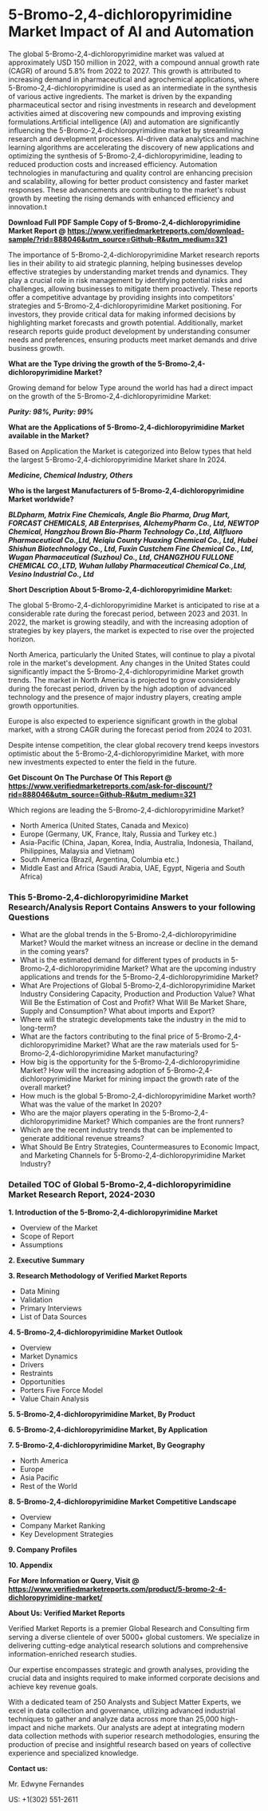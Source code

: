 <meta name="title" content="Global 5-Bromo-2,4-dichloropyrimidine Market Impact of AI and Automation"><meta name="description" content="The global 5-Bromo-2,4-dichloropyrimidine market was valued at approximately USD 150 million in 2022, with a compound annual growth rate (CAGR) of around 5.8% from 2022 t"><meta name="title" content="5-Bromo-2,4-dichloropyrimidine Market Size, Share, Scope, Trends, Growth, Opportunities, Analysis, Forecast"><h1>5-Bromo-2,4-dichloropyrimidine Market Impact of AI and Automation</h1>The global 5-Bromo-2,4-dichloropyrimidine market was valued at approximately USD 150 million in 2022, with a compound annual growth rate (CAGR) of around 5.8% from 2022 to 2027. This growth is attributed to increasing demand in pharmaceutical and agrochemical applications, where 5-Bromo-2,4-dichloropyrimidine is used as an intermediate in the synthesis of various active ingredients. The market is driven by the expanding pharmaceutical sector and rising investments in research and development activities aimed at discovering new compounds and improving existing formulations.Artificial intelligence (AI) and automation are significantly influencing the 5-Bromo-2,4-dichloropyrimidine market by streamlining research and development processes. AI-driven data analytics and machine learning algorithms are accelerating the discovery of new applications and optimizing the synthesis of 5-Bromo-2,4-dichloropyrimidine, leading to reduced production costs and increased efficiency. Automation technologies in manufacturing and quality control are enhancing precision and scalability, allowing for better product consistency and faster market responses. These advancements are contributing to the market's robust growth by meeting the rising demands with enhanced efficiency and innovation.t</p><p id="" class=""><strong>Download Full PDF Sample Copy of 5-Bromo-2,4-dichloropyrimidine Market Report @ <a href="https://www.verifiedmarketreports.com/download-sample/?rid=888046&utm_source=Github-R&utm_medium=321" target="_blank">https://www.verifiedmarketreports.com/download-sample/?rid=888046&utm_source=Github-R&utm_medium=321</a></strong></p><p>The importance of&nbsp;5-Bromo-2,4-dichloropyrimidine Market research reports lies in their ability to aid strategic planning, helping businesses develop effective strategies by understanding market trends and dynamics. They play a crucial role in risk management by identifying potential risks and challenges, allowing businesses to mitigate them proactively. These reports offer a competitive advantage by providing insights into competitors' strategies and 5-Bromo-2,4-dichloropyrimidine Market positioning. For investors, they provide critical data for making informed decisions by highlighting market forecasts and growth potential. Additionally, market research reports guide product development by understanding consumer needs and preferences, ensuring products meet market demands and drive business growth.</p><p><strong>What are the&nbsp;Type driving the growth of the 5-Bromo-2,4-dichloropyrimidine Market?</strong></p><p id="" class="">Growing demand for below Type around the world has had a direct impact on the growth of the 5-Bromo-2,4-dichloropyrimidine Market:</p><em><strong>Purity: 98%, Purity: 99%</strong></em></p><strong>What are the&nbsp;Applications&nbsp;of 5-Bromo-2,4-dichloropyrimidine Market available in the Market?</strong></p><p id="" class="">Based on Application the Market is categorized into Below types that held the largest 5-Bromo-2,4-dichloropyrimidine Market share In 2024.</p><em><strong>Medicine, Chemical Industry, Others</strong></em></p><strong>Who is the largest Manufacturers of 5-Bromo-2,4-dichloropyrimidine Market worldwide?</strong></p><p><em><strong>BLDpharm, Matrix Fine Chemicals, Angle Bio Pharma, Drug Mart, FORCAST CHEMICALS, AB Enterprises, AlchemyPharm Co., Ltd, NEWTOP Chemical, Hangzhou Brown Bio-Pharm Technology Co.,Ltd, Allfluoro Pharmaceutical Co.,Ltd, Neiqiu County Huaxing Chemical Co., Ltd, Hubei Shishun Biotechnology Co., Ltd, Fuxin Custchem Fine Chemical Co., Ltd, Wugan Pharmaceutical (Suzhou) Co., Ltd, CHANGZHOU FULLONE CHEMICAL CO.,LTD, Wuhan Iullaby Pharmaceutical Chemical Co.,Ltd, Vesino Industrial Co., Ltd</strong></em></p><p id="" class=""><strong>Short Description About 5-Bromo-2,4-dichloropyrimidine Market:</strong></p><p>The global 5-Bromo-2,4-dichloropyrimidine Market is anticipated to rise at a considerable rate during the forecast period, between 2023 and 2031. In 2022, the market is growing steadily, and with the increasing adoption of strategies by key players, the market is expected to rise over the projected horizon.</p><p>North America, particularly the United States, will continue to play a pivotal role in the market's development. Any changes in the United States could significantly impact the 5-Bromo-2,4-dichloropyrimidine Market growth trends. The market in North America is projected to grow considerably during the forecast period, driven by the high adoption of advanced technology and the presence of major industry players, creating ample growth opportunities.</p><p>Europe is also expected to experience significant growth in the global market, with a strong CAGR during the forecast period from 2024 to 2031.</p><p>Despite intense competition, the clear global recovery trend keeps investors optimistic about the 5-Bromo-2,4-dichloropyrimidine Market, with more new investments expected to enter the field in the future.</p><p id="" class=""><strong>Get Discount On The Purchase Of This Report @ <a href="https://www.verifiedmarketreports.com/ask-for-discount/?rid=888046&utm_source=Github-R&utm_medium=321" target="_blank">https://www.verifiedmarketreports.com/ask-for-discount/?rid=888046&utm_source=Github-R&utm_medium=321</a></strong></p>Which regions are leading the 5-Bromo-2,4-dichloropyrimidine Market?</p><ul><li>North America (United States, Canada and Mexico)</li><li>Europe (Germany, UK, France, Italy, Russia and Turkey etc.)</li><li>Asia-Pacific (China, Japan, Korea, India, Australia, Indonesia, Thailand, Philippines, Malaysia and Vietnam)</li><li>South America (Brazil, Argentina, Columbia etc.)</li><li>Middle East and Africa (Saudi Arabia, UAE, Egypt, Nigeria and South Africa)</li></ul><h3 id="" class="">This 5-Bromo-2,4-dichloropyrimidine Market Research/Analysis Report Contains Answers to your following Questions</h3><ul><li>What are the global trends in the 5-Bromo-2,4-dichloropyrimidine Market? Would the market witness an increase or decline in the demand in the coming years?</li><li>What is the estimated demand for different types of products in 5-Bromo-2,4-dichloropyrimidine Market? What are the upcoming industry applications and trends for the 5-Bromo-2,4-dichloropyrimidine Market?</li><li>What Are Projections of Global 5-Bromo-2,4-dichloropyrimidine Market Industry Considering Capacity, Production and Production Value? What Will Be the Estimation of Cost and Profit? What Will Be Market Share, Supply and Consumption? What about imports and Export?</li><li>Where will the strategic developments take the industry in the mid to long-term?</li><li>What are the factors contributing to the final price of 5-Bromo-2,4-dichloropyrimidine Market? What are the raw materials used for 5-Bromo-2,4-dichloropyrimidine Market manufacturing?</li><li>How big is the opportunity for the 5-Bromo-2,4-dichloropyrimidine Market? How will the increasing adoption of 5-Bromo-2,4-dichloropyrimidine Market for mining impact the growth rate of the overall market?</li><li>How much is the global 5-Bromo-2,4-dichloropyrimidine Market worth? What was the value of the market In 2020?</li><li>Who are the major players operating in the 5-Bromo-2,4-dichloropyrimidine Market? Which companies are the front runners?</li><li>Which are the recent industry trends that can be implemented to generate additional revenue streams?</li><li>What Should Be Entry Strategies, Countermeasures to Economic Impact, and Marketing Channels for 5-Bromo-2,4-dichloropyrimidine Market Industry?</li></ul><h3 id="" class="">Detailed TOC of Global 5-Bromo-2,4-dichloropyrimidine Market Research Report, 2024-2030</h3><p id="" class=""><strong>1. Introduction of the 5-Bromo-2,4-dichloropyrimidine Market</strong></p><ul><li>Overview of the Market</li><li>Scope of Report</li><li>Assumptions</li></ul><p id="" class=""><strong>2. Executive Summary</strong></p><p id="" class=""><strong>3. Research Methodology of Verified Market Reports</strong></p><ul><li>Data Mining</li><li>Validation</li><li>Primary Interviews</li><li>List of Data Sources</li></ul><p id="" class=""><strong>4. 5-Bromo-2,4-dichloropyrimidine Market Outlook</strong></p><ul><li>Overview</li><li>Market Dynamics</li><li>Drivers</li><li>Restraints</li><li>Opportunities</li><li>Porters Five Force Model</li><li>Value Chain Analysis</li></ul><p id="" class=""><strong>5. 5-Bromo-2,4-dichloropyrimidine Market, By Product</strong></p><p id="" class=""><strong>6. 5-Bromo-2,4-dichloropyrimidine Market, By Application</strong></p><p id="" class=""><strong>7. 5-Bromo-2,4-dichloropyrimidine Market, By Geography</strong></p><ul><li>North America</li><li>Europe</li><li>Asia Pacific</li><li>Rest of the World</li></ul><p id="" class=""><strong>8. 5-Bromo-2,4-dichloropyrimidine Market Competitive Landscape</strong></p><ul><li>Overview</li><li>Company Market Ranking</li><li>Key Development Strategies</li></ul><p id="" class=""><strong>9. Company Profiles</strong></p><p id="" class=""><strong>10. Appendix</strong></p><p id="" class=""><strong>For More Information or Query, Visit @ <a href="https://www.verifiedmarketreports.com/product/5-bromo-2-4-dichloropyrimidine-market/" target="_blank">https://www.verifiedmarketreports.com/product/5-bromo-2-4-dichloropyrimidine-market/</a></strong></p><p id="" class=""><strong>About Us: Verified Market Reports</strong></p><p id="" class="">Verified Market Reports is a premier Global Research and Consulting firm serving a diverse clientele of over 5000+ global customers. We specialize in delivering cutting-edge analytical research solutions and comprehensive information-enriched research studies.</p><p id="" class="">Our expertise encompasses strategic and growth analyses, providing the crucial data and insights required to make informed corporate decisions and achieve key revenue goals.</p><p id="" class="">With a dedicated team of 250 Analysts and Subject Matter Experts, we excel in data collection and governance, utilizing advanced industrial techniques to gather and analyze data across more than 25,000 high-impact and niche markets. Our analysts are adept at integrating modern data collection methods with superior research methodologies, ensuring the production of precise and insightful research based on years of collective experience and specialized knowledge.</p><p id="" class=""><strong>Contact us:</strong></p><p id="" class="">Mr. Edwyne Fernandes</p><p id="" class="">US: +1(302) 551-2611</p>